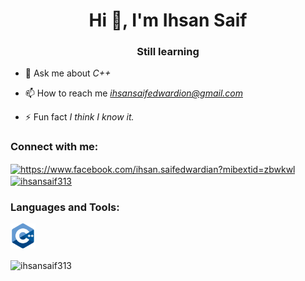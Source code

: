 <h1 align="center">Hi 👋, I'm Ihsan Saif</h1>
<h3 align="center">Still learning</h3>

- 💬 Ask me about *C++*

- 📫 How to reach me *ihsansaifedwardion@gmail.com*

- ⚡ Fun fact *I think I know it.*

<h3 align="left">Connect with me:</h3>
<p align="left">
<a href="https://www.facebook.com/ihsan.saifedwardian?mibextid=zbwkwl" target="blank"><img align="center" src="https://raw.githubusercontent.com/rahuldkjain/github-profile-readme-generator/master/src/images/icons/Social/facebook.svg" alt="https://www.facebook.com/ihsan.saifedwardian?mibextid=zbwkwl" height="30" width="40" /></a>
<a href="https://instagram.com/ihsansaif313" target="blank"><img align="center" src="https://raw.githubusercontent.com/rahuldkjain/github-profile-readme-generator/master/src/images/icons/Social/instagram.svg" alt="ihsansaif313" height="30" width="40" /></a>
</p>

<h3 align="left">Languages and Tools:</h3>
<p align="left"> <a href="https://www.w3schools.com/cpp/" target="_blank" rel="noreferrer"> <img src="https://raw.githubusercontent.com/devicons/devicon/master/icons/cplusplus/cplusplus-original.svg" alt="cplusplus" width="40" height="40"/> </a> </p>

<p><img align="center" src="https://github-readme-stats.vercel.app/api/top-langs?username=ihsansaif313&show_icons=true&locale=en&layout=compact" alt="ihsansaif313" /></p>
